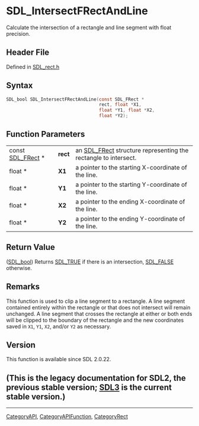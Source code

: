 # SDL_IntersectFRectAndLine

Calculate the intersection of a rectangle and line segment with float precision.

## Header File

Defined in [SDL_rect.h](https://github.com/libsdl-org/SDL/blob/SDL2/include/SDL_rect.h)

## Syntax

```c
SDL_bool SDL_IntersectFRectAndLine(const SDL_FRect *
                                   rect, float *X1,
                                   float *Y1, float *X2,
                                   float *Y2);
```

## Function Parameters

|                                |          |                                                                              |
| ------------------------------ | -------- | ---------------------------------------------------------------------------- |
| const [SDL_FRect](SDL_FRect) * | **rect** | an [SDL_FRect](SDL_FRect) structure representing the rectangle to intersect. |
| float *                        | **X1**   | a pointer to the starting X-coordinate of the line.                          |
| float *                        | **Y1**   | a pointer to the starting Y-coordinate of the line.                          |
| float *                        | **X2**   | a pointer to the ending X-coordinate of the line.                            |
| float *                        | **Y2**   | a pointer to the ending Y-coordinate of the line.                            |

## Return Value

([SDL_bool](SDL_bool)) Returns [SDL_TRUE](SDL_TRUE) if there is an
intersection, [SDL_FALSE](SDL_FALSE) otherwise.

## Remarks

This function is used to clip a line segment to a rectangle. A line segment
contained entirely within the rectangle or that does not intersect will
remain unchanged. A line segment that crosses the rectangle at either or
both ends will be clipped to the boundary of the rectangle and the new
coordinates saved in `X1`, `Y1`, `X2`, and/or `Y2` as necessary.

## Version

This function is available since SDL 2.0.22.

## (This is the legacy documentation for SDL2, the previous stable version; [SDL3](https://wiki.libsdl.org/SDL3/) is the current stable version.)



----
[CategoryAPI](CategoryAPI), [CategoryAPIFunction](CategoryAPIFunction), [CategoryRect](CategoryRect)

